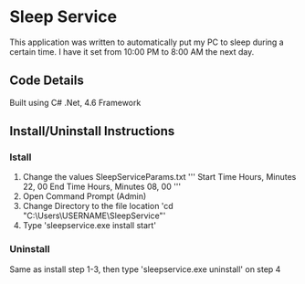 # Sleep Service
This application was written to automatically put my PC to sleep during a certain time. I have it set from 10:00 PM to 8:00 AM the next day.

## Code Details
Built using C# .Net, 4.6 Framework

## Install/Uninstall Instructions
### Istall
1. Change the values SleepServiceParams.txt
'''
Start Time Hours, Minutes
22, 00
End Time Hours, Minutes
08, 00
'''
2. Open Command Prompt (Admin)
3. Change Directory to the file location
'cd "C:\Users\USERNAME\SleepService"'
4. Type 'sleepservice.exe install start'

### Uninstall
Same as install step 1-3, then type 'sleepservice.exe uninstall' on step 4